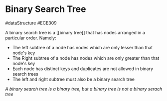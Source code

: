 # Binary Search Tree
#dataStructure #ECE309 

A binary search tree is a [[binary tree]] that has nodes arranged in a particular order. Namely:
- The left subtree of a node has nodes which are only lesser than that node's key
- The Right subtree of a node has nodes which are only greater than that node's key
- Each node has distinct keys and duplicates are not allowed in binary search trees
- The left and right subtree must also be a binary search tree

*A binary search tree is a binary tree, but a binary tree is not a binary serach tree*